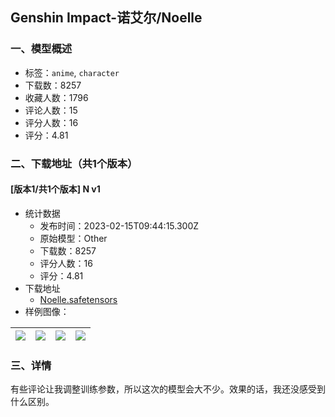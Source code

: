 ## Genshin Impact-诺艾尔/Noelle
### 一、模型概述

- 标签：`anime`, `character`
- 下载数：8257
- 收藏人数：1796
- 评论人数：15
- 评分人数：16
- 评分：4.81

### 二、下载地址（共1个版本）

#### [版本1/共1个版本] N v1

- 统计数据
  - 发布时间：2023-02-15T09:44:15.300Z
  - 原始模型：Other
  - 下载数：8257
  - 评分人数：16
  - 评分：4.81
- 下载地址
  - [Noelle.safetensors](https://civitai.com/api/download/models/10719)
- 样例图像：

| <img src="https://image.civitai.com/xG1nkqKTMzGDvpLrqFT7WA/80dfa886-1952-41e4-be67-2b45c69e2c00/width=450/103857.jpeg" /> | <img src="https://image.civitai.com/xG1nkqKTMzGDvpLrqFT7WA/003f429b-e8fd-4e70-fd00-93a69bb81f00/width=450/103861.jpeg" /> | <img src="https://image.civitai.com/xG1nkqKTMzGDvpLrqFT7WA/931ce98a-b538-4c08-c4be-e231132d0700/width=450/103860.jpeg" /> | <img src="https://image.civitai.com/xG1nkqKTMzGDvpLrqFT7WA/270c38c5-7719-4bf7-f706-bc6083c37400/width=450/103859.jpeg" /> |
| ---- | ---- | ---- | ---- |


### 三、详情
<p>有些评论让我调整训练参数，所以这次的模型会大不少。效果的话，我还没感受到什么区别。</p>
